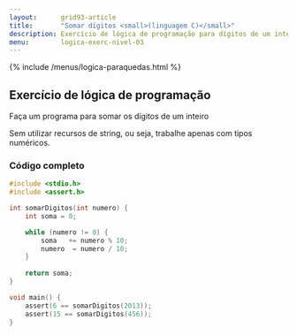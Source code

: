 ```yaml
---
layout:      grid93-article
title:       "Somar dígitos <small>(linguagem C)</small>"
description: Exercício de lógica de programação para dígitos de um inteiro.
menu:        logica-exerc-nivel-03
---
```


{% include /menus/logica-paraquedas.html %}

Exercício de lógica de programação
---
Faça um programa para somar os dígitos de um inteiro

Sem utilizar recursos de string, ou seja, trabalhe apenas com tipos numéricos.

### Código completo


```c
#include <stdio.h>
#include <assert.h>

int somarDigitos(int numero) {
    int soma = 0;

    while (numero != 0) {
        soma   += numero % 10;
        numero  = numero / 10;
    }
    
    return soma;
}

void main() {
    assert(6 == somarDigitos(2013));
    assert(15 == somarDigitos(456));
}
```